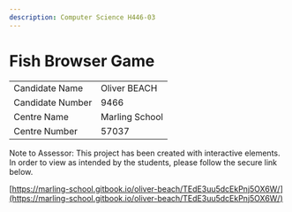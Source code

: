```yaml
---
description: Computer Science H446-03
---
```


# Fish Browser Game



|                  |                |
| ---------------- | -------------- |
| Candidate Name   | Oliver BEACH   |
| Candidate Number | 9466           |
| Centre Name      | Marling School |
| Centre Number    | 57037          |

Note to Assessor: This project has been created with interactive elements. In order to view as intended by the students, please follow the secure link below.



[https://marling-school.gitbook.io/oliver-beach/TEdE3uu5dcEkPnj5OX6W/](https://marling-school.gitbook.io/oliver-beach/TEdE3uu5dcEkPnj5OX6W/)
